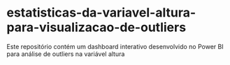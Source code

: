 # estatisticas-da-variavel-altura-para-visualizacao-de-outliers
Este repositório contém um dashboard interativo desenvolvido no Power BI para análise de outliers na variável altura
